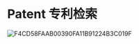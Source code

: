 # Patent 专利检索
![F4CD58FAAB00390FA11B91224B3C019F](https://github.com/huycode/Patent/assets/29591051/817b09d7-f451-455a-8f98-b9c03a66e306)
